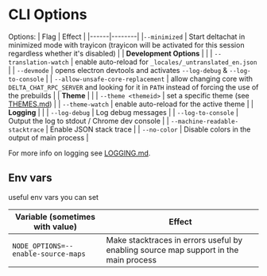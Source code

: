 # CLI Options

Options:
| Flag | Effect |
|------|--------|
|`--minimized` | Start deltachat in minimized mode with trayicon (trayicon will be activated for this session regardless whether it's disabled) |
| **Development Options** | |
| `--translation-watch` | enable auto-reload for `_locales/_untranslated_en.json` |
| `--devmode` | opens electron devtools and activates `--log-debug` & `--log-to-console` |
| `--allow-unsafe-core-replacement` | allow changing core with `DELTA_CHAT_RPC_SERVER` and looking for it in `PATH` instead of forcing the use of the prebuilds |
| **Theme** | |
| `--theme <themeid>` | set a specific theme (see [THEMES.md](./THEMES.md)) |
| `--theme-watch` | enable auto-reload for the active theme |
| **Logging** | |
| `--log-debug` | Log debug messages |
| `--log-to-console` | Output the log to stdout / Chrome dev console |
| `--machine-readable-stacktrace` | Enable JSON stack trace |
| `--no-color` | Disable colors in the output of main process |

For more info on logging see [LOGGING.md](./LOGGING.md).

## Env vars

useful env vars you can set

| Variable (sometimes with value) | Effect |
|---------------------------------|--------|
|`NODE_OPTIONS=--enable-source-maps`| Make stacktraces in errors useful by enabling source map support in the main process |
